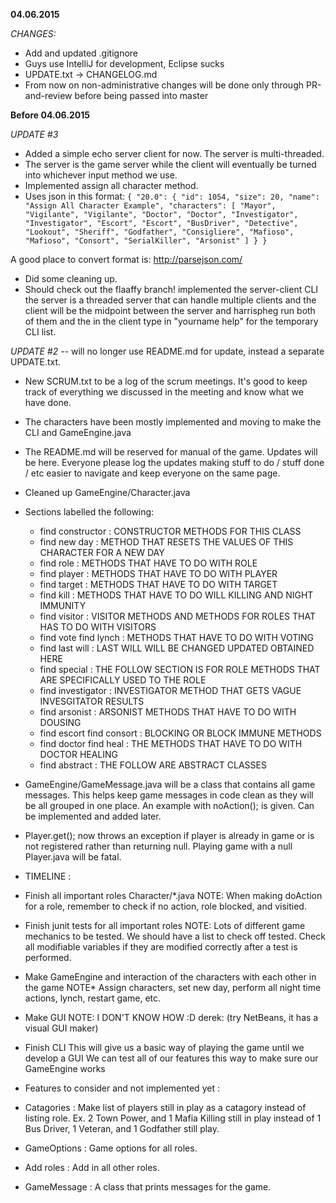 **04.06.2015**

_CHANGES:_
 
 - Add and updated .gitignore
 - Guys use IntelliJ for development, Eclipse sucks
 - UPDATE.txt -> CHANGELOG.md
 - From now on non-administrative changes will be done only through PR-and-review before being passed into master
    
**Before 04.06.2015**

_UPDATE #3_

 - Added a simple echo server client for now. The server is multi-threaded.
 - The server is the game server while the client will eventually be turned into whichever input method we use.
 - Implemented assign all character method.
 - Uses json in this format:
`{
  "20.0": {
    "id": 1054,
    "size": 20,
    "name": "Assign All Character Example",
    "characters": [
      "Mayor",
      "Vigilante",
      "Vigilante",
      "Doctor",
      "Doctor",
      "Investigator",
      "Investigator",
      "Escort",
      "Escort",
      "BusDriver",
      "Detective",
      "Lookout",
      "Sheriff",
      "Godfather",
      "Consigliere",
      "Mafioso",
      "Mafioso",
      "Consort",
      "SerialKiller",
      "Arsonist"
    ]
  }
}`

A good place to convert format is: http://parsejson.com/

- Did some cleaning up.
- Should check out the flaaffy branch!
implemented the server-client CLI
the server is a threaded server that can handle multiple clients
and the client will be the midpoint between the server and harrispheg
run both of them and the in the client type in
"yourname help"
for the temporary CLI list.

_UPDATE #2_ 
-- will no longer use README.md for update, instead a separate UPDATE.txt.
- New SCRUM.txt to be a log of the scrum meetings. It's good to keep track of everything we discussed in the meeting and know what we have done.
- The characters have been mostly implemented and moving to make the CLI and GameEngine.java
- The README.md will be reserved for manual of the game. Updates will be here. Everyone please log the updates making stuff to do / stuff done / etc easier to navigate and keep everyone on the same page.
- Cleaned up GameEngine/Character.java
- Sections labelled the following:
    + find constructor : CONSTRUCTOR METHODS FOR THIS CLASS
    + find new day : METHOD THAT RESETS THE VALUES OF THIS CHARACTER FOR A NEW DAY
    + find role : METHODS THAT HAVE TO DO WITH ROLE
    + find player : METHODS THAT HAVE TO DO WITH PLAYER
    + find target : METHODS THAT HAVE TO DO WITH TARGET
    + find kill : METHODS THAT HAVE TO DO WILL KILLING AND NIGHT IMMUNITY
    + find visitor : VISITOR METHODS AND METHODS FOR ROLES THAT HAS TO DO WITH VISITORS
    + find vote find lynch : METHODS THAT HAVE TO DO WITH VOTING
    + find last will : LAST WILL WILL BE CHANGED UPDATED OBTAINED HERE
    + find special : THE FOLLOW SECTION IS FOR ROLE METHODS THAT ARE SPECIFICALLY USED TO THE ROLE
    + find investigator : INVESTIGATOR METHOD THAT GETS VAGUE INVESGITATOR RESULTS
    + find arsonist : ARSONIST METHODS THAT HAVE TO DO WITH DOUSING
    + find escort find consort : BLOCKING OR BLOCK IMMUNE METHODS
    + find doctor find heal : THE METHODS THAT HAVE TO DO WITH DOCTOR HEALING
    + find abstract : THE FOLLOW ARE ABSTRACT CLASSES

- GameEngine/GameMessage.java will be a class that contains all game messages. This helps keep
game messages in code clean as they will be all grouped in one place. An example with noAction();
is given. Can be implemented and added later.
- Player.get(); now throws an exception if player is already in game or is not registered rather
than returning null. Playing game with a null Player.java will be fatal.
- TIMELINE :
- Finish all important roles Character/*.java
NOTE: When making doAction for a role, remember to check if no action, role blocked, and visitied.

- Finish junit tests for all important roles
NOTE: Lots of different game mechanics to be tested. We should have a list to check off tested.
Check all modifiable variables if they are modified correctly after a test is performed.

- Make GameEngine and interaction of the characters with each other in the game
NOTE* Assign characters, set new day, perform all night time actions, lynch, restart game, etc.

- Make GUI
NOTE: I DON'T KNOW HOW :D
derek: (try NetBeans, it has a visual GUI maker)

- Finish CLI
This will give us a basic way of playing the game until we develop a GUI
We can test all of our features this way to make sure our GameEngine works

- Features to consider and not implemented yet :
- Catagories : Make list of players still in play as a catagory instead of listing role.
Ex. 2 Town Power, and 1 Mafia Killing still in play instead of 1 Bus Driver, 1 Veteran, and 
1 Godfather still play.
- GameOptions : Game options for all roles.
- Add roles : Add in all other roles.
- GameMessage : A class that prints messages for the game.
